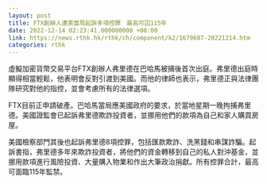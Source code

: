 ```yaml
---
layout: post
title: FTX創辦人遭美當局起訴多項控罪　最高可囚115年
date: 2022-12-14 02:23:41.000000000 +08:00
link: https://news.rthk.hk/rthk/ch/component/k2/1679687-20221214.htm
categories: rthk
---
```


虛擬加密貨幣交易平台FTX創辦人弗里德在巴哈馬被捕後首次出庭。弗里德出庭時顯得相當輕鬆，他表明會反對引渡到美國。而他的律師也表示，弗里德正與法律團隊研究對他的指控，並會考慮所有的法律選項。

FTX目前正申請破產。巴哈馬當局應美國政府的要求，於當地星期一晚拘捕弗里德。美國證監會已起訴弗里德欺詐投資者，並挪用他們的款項為自己和家人購買房屋。

美國檢察部門其後也起訴弗里德8項控罪，包括匯款欺詐、洗黑錢和串謀詐騙。起訴書指，弗里德多年來欺詐投資者，將他們的資金轉移到自己的私人對沖基金，並挪用款項進行風險投資、大量購入物業和作出大筆政治捐獻。所有控罪合計，最高可面臨115年監禁。

